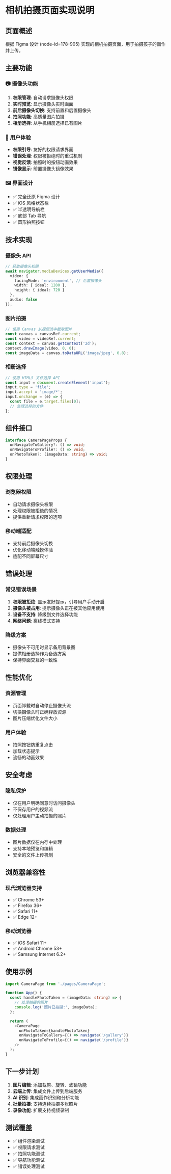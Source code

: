 # 相机拍摄页面实现说明

## 页面概述
根据 Figma 设计 (node-id=178-905) 实现的相机拍摄页面，用于拍摄孩子的画作并上传。

## 主要功能

### 📷 摄像头功能
1. **权限管理**: 自动请求摄像头权限
2. **实时预览**: 显示摄像头实时画面
3. **前后摄像头切换**: 支持前置和后置摄像头
4. **拍照功能**: 高质量图片拍摄
5. **相册选择**: 从手机相册选择已有图片

### 🎯 用户体验
- **权限引导**: 友好的权限请求界面
- **错误处理**: 权限被拒绝时的重试机制
- **视觉反馈**: 拍照时的按钮动画效果
- **镜像显示**: 前置摄像头镜像效果

### 🖼️ 界面设计
- ✅ 完全还原 Figma 设计
- ✅ iOS 风格状态栏
- ✅ 半透明导航栏
- ✅ 底部 Tab 导航
- ✅ 圆形拍照按钮

## 技术实现

### 摄像头 API
```typescript
// 获取摄像头权限
await navigator.mediaDevices.getUserMedia({
  video: { 
    facingMode: 'environment', // 后置摄像头
    width: { ideal: 1280 },
    height: { ideal: 720 }
  },
  audio: false
});
```

### 图片拍摄
```typescript
// 使用 Canvas 从视频流中截取图片
const canvas = canvasRef.current;
const video = videoRef.current;
const context = canvas.getContext('2d');
context.drawImage(video, 0, 0);
const imageData = canvas.toDataURL('image/jpeg', 0.8);
```

### 相册选择
```typescript
// 使用 HTML5 文件选择 API
const input = document.createElement('input');
input.type = 'file';
input.accept = 'image/*';
input.onchange = (e) => {
  const file = e.target.files[0];
  // 处理选择的文件
};
```

## 组件接口

```typescript
interface CameraPageProps {
  onNavigateToGallery?: () => void;
  onNavigateToProfile?: () => void;
  onPhotoTaken?: (imageData: string) => void;
}
```

## 权限处理

### 浏览器权限
- 自动请求摄像头权限
- 处理权限被拒绝的情况
- 提供重新请求权限的选项

### 移动端适配
- 支持前后摄像头切换
- 优化移动端触摸体验
- 适配不同屏幕尺寸

## 错误处理

### 常见错误场景
1. **权限被拒绝**: 显示友好提示，引导用户手动开启
2. **摄像头被占用**: 提示摄像头正在被其他应用使用
3. **设备不支持**: 降级到文件选择功能
4. **网络问题**: 离线模式支持

### 降级方案
- 摄像头不可用时显示备用背景图
- 提供相册选择作为备选方案
- 保持界面交互的一致性

## 性能优化

### 资源管理
- 页面卸载时自动停止摄像头流
- 切换摄像头时正确释放资源
- 图片压缩优化文件大小

### 用户体验
- 拍照按钮防重复点击
- 加载状态提示
- 流畅的动画效果

## 安全考虑

### 隐私保护
- 仅在用户明确同意时访问摄像头
- 不保存用户的视频流
- 仅处理用户主动拍摄的照片

### 数据处理
- 图片数据仅在内存中处理
- 支持本地预览和编辑
- 安全的文件上传机制

## 浏览器兼容性

### 现代浏览器支持
- ✅ Chrome 53+
- ✅ Firefox 36+
- ✅ Safari 11+
- ✅ Edge 12+

### 移动浏览器
- ✅ iOS Safari 11+
- ✅ Android Chrome 53+
- ✅ Samsung Internet 6.2+

## 使用示例

```typescript
import CameraPage from './pages/CameraPage';

function App() {
  const handlePhotoTaken = (imageData: string) => {
    // 处理拍摄的照片
    console.log('照片已拍摄:', imageData);
  };

  return (
    <CameraPage 
      onPhotoTaken={handlePhotoTaken}
      onNavigateToGallery={() => navigate('/gallery')}
      onNavigateToProfile={() => navigate('/profile')}
    />
  );
}
```

## 下一步计划

1. **图片编辑**: 添加裁剪、旋转、滤镜功能
2. **云端上传**: 集成文件上传到后端服务
3. **AI 识别**: 集成画作识别和分析功能
4. **批量拍摄**: 支持连续拍摄多张照片
5. **录像功能**: 扩展支持视频录制

## 测试覆盖

- ✅ 组件渲染测试
- ✅ 权限请求测试
- ✅ 拍照功能测试
- ✅ 导航功能测试
- ✅ 错误处理测试

